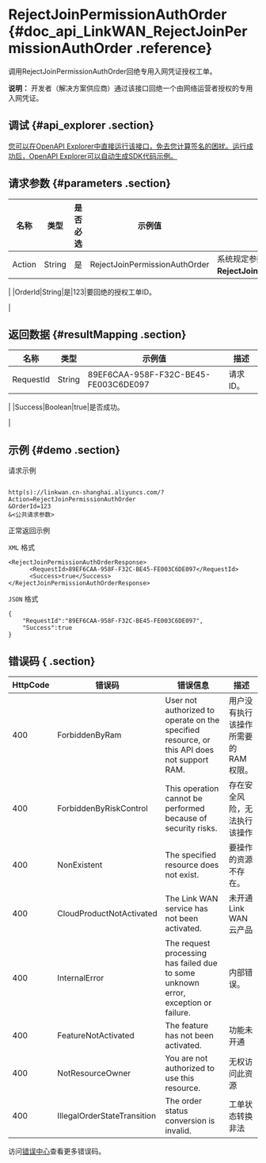 # RejectJoinPermissionAuthOrder {#doc_api_LinkWAN_RejectJoinPermissionAuthOrder .reference}

调用RejectJoinPermissionAuthOrder回绝专用入网凭证授权工单。

**说明：** 开发者（解决方案供应商）通过该接口回绝一个由网络运营者授权的专用入网凭证。

## 调试 {#api_explorer .section}

[您可以在OpenAPI Explorer中直接运行该接口，免去您计算签名的困扰。运行成功后，OpenAPI Explorer可以自动生成SDK代码示例。](https://api.aliyun.com/#product=LinkWAN&api=RejectJoinPermissionAuthOrder&type=RPC&version=2018-12-30)

## 请求参数 {#parameters .section}

|名称|类型|是否必选|示例值|描述|
|--|--|----|---|--|
|Action|String|是|RejectJoinPermissionAuthOrder|系统规定参数。取值：**RejectJoinPermissionAuthOrder**。

 |
|OrderId|String|是|123|要回绝的授权工单ID。

 |

## 返回数据 {#resultMapping .section}

|名称|类型|示例值|描述|
|--|--|---|--|
|RequestId|String|89EF6CAA-958F-F32C-BE45-FE003C6DE097|请求ID。

 |
|Success|Boolean|true|是否成功。

 |

## 示例 {#demo .section}

请求示例

``` {#request_demo}

http(s)://linkwan.cn-shanghai.aliyuncs.com/?Action=RejectJoinPermissionAuthOrder
&OrderId=123
&<公共请求参数>

```

正常返回示例

`XML` 格式

``` {#xml_return_success_demo}
<RejectJoinPermissionAuthOrderResponse>
      <RequestId>89EF6CAA-958F-F32C-BE45-FE003C6DE097</RequestId>
      <Success>true</Success>
</RejectJoinPermissionAuthOrderResponse>
```

`JSON` 格式

``` {#json_return_success_demo}
{
	"RequestId":"89EF6CAA-958F-F32C-BE45-FE003C6DE097",
	"Success":true
}
```

## 错误码 { .section}

|HttpCode|错误码|错误信息|描述|
|--------|---|----|--|
|400|ForbiddenByRam|User not authorized to operate on the specified resource, or this API does not support RAM.|用户没有执行该操作所需要的RAM权限。|
|400|ForbiddenByRiskControl|This operation cannot be performed because of security risks.|存在安全风险，无法执行该操作|
|400|NonExistent|The specified resource does not exist.|要操作的资源不存在。|
|400|CloudProductNotActivated|The Link WAN service has not been activated.|未开通 Link WAN 云产品|
|400|InternalError|The request processing has failed due to some unknown error, exception or failure.|内部错误。|
|400|FeatureNotActivated|The feature has not been activated.|功能未开通|
|400|NotResourceOwner|You are not authorized to use this resource.|无权访问此资源|
|400|IllegalOrderStateTransition|The order status conversion is invalid.|工单状态转换非法|

访问[错误中心](https://error-center.aliyun.com/status/product/LinkWAN)查看更多错误码。

